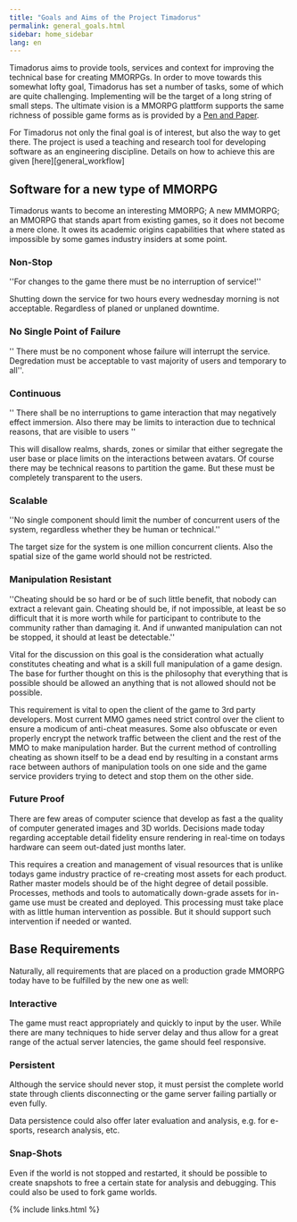 ```yaml
---
title: "Goals and Aims of the Project Timadorus"
permalink: general_goals.html
sidebar: home_sidebar
lang: en
---
```



Timadorus aims to provide tools, services and context for improving the technical
base for creating MMORPGs. In order to move towards this somewhat lofty goal, Timadorus
has set a number of tasks, some of which are quite challenging. Implementing will be
the target of a long string of small steps. The ultimate vision is a MMORPG plattform
supports the same richness of possible game forms as is provided by a [Pen and Paper](https://en.wikipedia.org/wiki/Tabletop_role-playing_game).

For Timadorus not only the final goal is of interest, but also the way to get there.
The project is used a teaching and research tool for developing software as an engineering
discipline. Details on how to achieve this are given [here][general_workflow]


## Software for a new type of MMORPG ##

Timadorus wants to become an interesting MMORPG; A new MMMORPG; an MMORPG that stands
apart from existing games, so it does not become a mere clone. It owes its academic
origins capabilities that where stated as impossible by some games industry insiders
at some point.

### Non-Stop ###

''For changes to the game there must be no interruption of service!''

Shutting down the service for two hours every wednesday morning is not acceptable.
Regardless of planed or unplaned downtime.

### No Single Point of Failure ###

'' There must be no component whose failure will interrupt the service. Degredation must
be acceptable to vast majority of users and temporary to all''.


### Continuous ###

'' There shall be no interruptions to game interaction that may negatively effect immersion. Also there may
be limits to interaction due to technical reasons, that are visible to users ''

This will disallow realms, shards, zones or similar that either segregate the user base
or place limits on the interactions between avatars. Of course there may be technical
reasons to partition the game. But these must be completely transparent to the users.


### Scalable ###

''No single component should limit the number of concurrent users of the system,
regardless whether they be human or technical.''

The target size for the system is
one million concurrent clients. Also the spatial size of the game world should not
be restricted.


### Manipulation Resistant ###

''Cheating should be so hard or be of such little benefit, that nobody can extract a
relevant gain. Cheating should be, if not impossible, at least be so difficult
that it is more worth while for participant to contribute to the community rather
than damaging it. And if unwanted manipulation can not be stopped, it should at least
be detectable.''

Vital for the discussion on this goal is the consideration what actually constitutes
cheating and what is a skill full manipulation of a game design. The base for further
thought on this is the philosophy that everything that is possible should be allowed
an anything that is not allowed should not be possible.

This requirement is vital to open the client of the game to 3rd party developers.
Most current MMO games need strict control over the client to ensure a modicum of
anti-cheat measures. Some also obfuscate or even properly encrypt the network
traffic between the client and the rest of the MMO to make manipulation
harder. But the current method of controlling cheating as shown itself to be a
dead end by resulting in a constant arms race between authors of manipulation
tools on one side and the game service providers trying to detect and stop
them on the other side.


### Future Proof ###


There are few areas of computer science that develop as fast a the quality of
computer generated images and 3D worlds. Decisions made today regarding acceptable
detail fidelity ensure rendering in real-time on todays hardware can seem out-dated just
months later.

This requires a creation and management of visual resources that is unlike todays
game industry practice of re-creating most assets for each product. Rather master models should
be of the hight degree of detail possible. Processes, methods and tools to automatically
down-grade assets for in-game use must be created and deployed. This processing must take
place with as little human intervention as possible. But it should support such intervention if needed or wanted.


## Base Requirements ##

Naturally, all requirements that are placed on a production grade MMORPG today have to be
fulfilled by the new one as well:


### Interactive ###

The game must react appropriately and quickly to input by the user. While there are many
techniques to hide server delay and thus allow for a great range of the actual server
latencies, the game should feel responsive.

### Persistent ###

Although the service should never stop, it must persist the complete world state through
clients disconnecting or the game server failing partially or even fully.

Data persistence could also offer later evaluation and analysis, e.g. for e-sports, research
analysis, etc.


### Snap-Shots ###

Even if the world is not stopped and restarted, it should be possible to create snapshots to
free a certain state for analysis and debugging. This could also be used to fork game worlds.

{% include links.html %}
